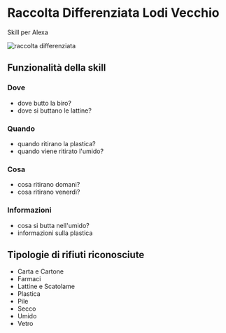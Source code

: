 # Raccolta Differenziata Lodi Vecchio
Skill per Alexa

![raccolta differenziata](https://s3-eu-west-1.amazonaws.com/amonshore-icons/raccoltadifflv_108.png)

## Funzionalità della skill

### Dove
- dove butto la biro?
- dove si buttano le lattine?

### Quando
- quando ritirano la plastica?
- quando viene ritirato l'umido?

### Cosa
- cosa ritirano domani?
- cosa ritirano venerdì?

### Informazioni
- cosa si butta nell'umido?
- informazioni sulla plastica

## Tipologie di rifiuti riconosciute
- Carta e Cartone
- Farmaci
- Lattine e Scatolame
- Plastica
- Pile
- Secco
- Umido
- Vetro